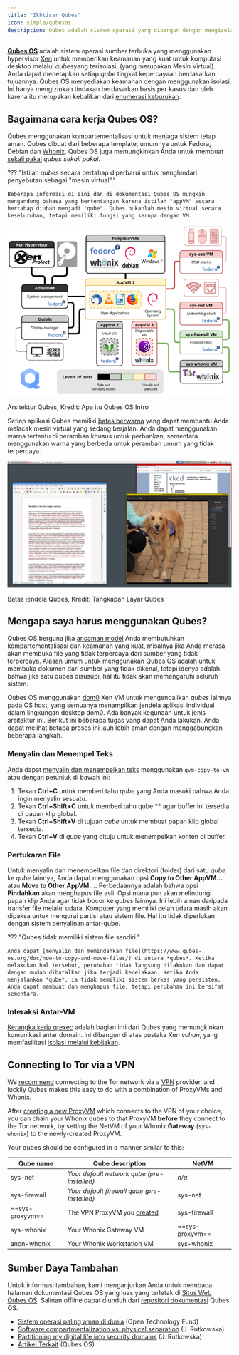 ```yaml
---
title: "Ikhtisar Qubes"
icon: simple/qubesos
description: Qubes adalah sistem operasi yang dibangun dengan mengisolasi aplikasi di dalam *qubes* (sebelumnya disebut "VM") untuk meningkatkan keamanan.
---
```


[**Qubes OS**](../desktop.md#qubes-os) adalah sistem operasi sumber terbuka yang menggunakan hypervisor [Xen](https://en.wikipedia.org/wiki/Xen) untuk memberikan keamanan yang kuat untuk komputasi desktop melalui *qubes*yang terisolasi, (yang merupakan Mesin Virtual). Anda dapat menetapkan setiap *qube* tingkat kepercayaan berdasarkan tujuannya. Qubes OS menyediakan keamanan dengan menggunakan isolasi. Ini hanya mengizinkan tindakan berdasarkan basis per kasus dan oleh karena itu merupakan kebalikan dari [enumerasi keburukan](https://www.ranum.com/security/computer_security/editorials/dumb/).

## Bagaimana cara kerja Qubes OS?

Qubes menggunakan kompartementalisasi [](https://www.qubes-os.org/intro/) untuk menjaga sistem tetap aman. Qubes dibuat dari beberapa template, umumnya untuk Fedora, Debian dan [Whonix](../desktop.md#whonix). Qubes OS juga memungkinkan Anda untuk membuat [sekali pakai](https://www.qubes-os.org/doc/how-to-use-disposables/) *qubes sekali pakai*.

??? "Istilah *qubes* secara bertahap diperbarui untuk menghindari penyebutan sebagai "mesin virtual"."

    Beberapa informasi di sini dan di dokumentasi Qubes OS mungkin mengandung bahasa yang bertentangan karena istilah "appVM" secara bertahap diubah menjadi "qube". Qubes bukanlah mesin virtual secara keseluruhan, tetapi memiliki fungsi yang serupa dengan VM.

![Arsitektur Qubes](../assets/img/qubes/qubes-trust-level-architecture.png)
<figcaption>Arsitektur Qubes, Kredit: Apa itu Qubes OS Intro</figcaption>

Setiap aplikasi Qubes memiliki [batas berwarna](https://www.qubes-os.org/screenshots/) yang dapat membantu Anda melacak mesin virtual yang sedang berjalan. Anda dapat menggunakan warna tertentu di peramban khusus untuk perbankan, sementara menggunakan warna yang berbeda untuk peramban umum yang tidak terpercaya.

![Pembatas berwarna](../assets/img/qubes/r4.0-xfce-three-domains-at-work.png)
<figcaption>Batas jendela Qubes, Kredit: Tangkapan Layar Qubes</figcaption>

## Mengapa saya harus menggunakan Qubes?

Qubes OS berguna jika [ancaman model](../basics/threat-modeling.md) Anda membutuhkan kompartementalisasi dan keamanan yang kuat, misalnya jika Anda merasa akan membuka file yang tidak terpercaya dari sumber yang tidak terpercaya. Alasan umum untuk menggunakan Qubes OS adalah untuk membuka dokumen dari sumber yang tidak dikenal, tetapi idenya adalah bahwa jika satu qubes disusupi, hal itu tidak akan memengaruhi seluruh sistem.

Qubes OS menggunakan [dom0](https://wiki.xenproject.org/wiki/Dom0) Xen VM untuk mengendalikan *qubes* lainnya pada OS host, yang semuanya menampilkan jendela aplikasi individual dalam lingkungan desktop dom0. Ada banyak kegunaan untuk jenis arsitektur ini. Berikut ini beberapa tugas yang dapat Anda lakukan. Anda dapat melihat betapa proses ini jauh lebih aman dengan menggabungkan beberapa langkah.

### Menyalin dan Menempel Teks

Anda dapat [menyalin dan menempelkan teks](https://www.qubes-os.org/doc/how-to-copy-and-paste-text/) menggunakan `qvm-copy-to-vm` atau dengan petunjuk di bawah ini:

1. Tekan **Ctrl+C** untuk memberi tahu *qube* yang Anda masuki bahwa Anda ingin menyalin sesuatu.
2. Tekan **Ctrl+Shift+C** untuk memberi tahu qube ** agar buffer ini tersedia di papan klip global.
3. Tekan **Ctrl+Shift+V** di tujuan *qube* untuk membuat papan klip global tersedia.
4. Tekan **Ctrl+V** di *qube* yang dituju untuk menempelkan konten di buffer.

### Pertukaran File

Untuk menyalin dan menempelkan file dan direktori (folder) dari satu *qube* ke *qube* lainnya, Anda dapat menggunakan opsi **Copy to Other AppVM...** atau **Move to Other AppVM...**. Perbedaannya adalah bahwa opsi **Pindahkan** akan menghapus file asli. Opsi mana pun akan melindungi papan klip Anda agar tidak bocor ke *qubes* lainnya. Ini lebih aman daripada transfer file melalui udara. Komputer yang memiliki celah udara masih akan dipaksa untuk mengurai partisi atau sistem file. Hal itu tidak diperlukan dengan sistem penyalinan antar-qube.

??? "Qubes tidak memiliki sistem file sendiri."

    Anda dapat [menyalin dan memindahkan file](https://www.qubes-os.org/doc/how-to-copy-and-move-files/) di antara *qubes*. Ketika melakukan hal tersebut, perubahan tidak langsung dilakukan dan dapat dengan mudah dibatalkan jika terjadi kecelakaan. Ketika Anda menjalankan *qube*, ia tidak memiliki sistem berkas yang persisten. Anda dapat membuat dan menghapus file, tetapi perubahan ini bersifat sementara.

### Interaksi Antar-VM

[Kerangka kerja qrexec](https://www.qubes-os.org/doc/qrexec/) adalah bagian inti dari Qubes yang memungkinkan komunikasi antar domain. Ini dibangun di atas pustaka Xen *vchan*, yang memfasilitasi [isolasi melalui kebijakan](https://www.qubes-os.org/news/2020/06/22/new-qrexec-policy-system/).

## Connecting to Tor via a VPN

We [recommend](../advanced/tor-overview.md) connecting to the Tor network via a [VPN](../vpn.md) provider, and luckily Qubes makes this easy to do with a combination of ProxyVMs and Whonix.

After [creating a new ProxyVM](https://github.com/Qubes-Community/Contents/blob/master/docs/configuration/vpn.md) which connects to the VPN of your choice, you can chain your Whonix qubes to that ProxyVM **before** they connect to the Tor network, by setting the NetVM of your Whonix **Gateway** (`sys-whonix`) to the newly-created ProxyVM.

Your qubes should be configured in a manner similar to this:

| Qube name       | Qube description                                                                                                 | NetVM           |
| --------------- | ---------------------------------------------------------------------------------------------------------------- | --------------- |
| sys-net         | *Your default network qube (pre-installed)*                                                                      | *n/a*           |
| sys-firewall    | *Your default firewall qube (pre-installed)*                                                                     | sys-net         |
| ==sys-proxyvm== | The VPN ProxyVM you [created](https://github.com/Qubes-Community/Contents/blob/master/docs/configuration/vpn.md) | sys-firewall    |
| sys-whonix      | Your Whonix Gateway VM                                                                                           | ==sys-proxyvm== |
| anon-whonix     | Your Whonix Workstation VM                                                                                       | sys-whonix      |

## Sumber Daya Tambahan

Untuk informasi tambahan, kami menganjurkan Anda untuk membaca halaman dokumentasi Qubes OS yang luas yang terletak di [Situs Web Qubes OS](https://www.qubes-os.org/doc/). Salinan offline dapat diunduh dari [repositori dokumentasi](https://github.com/QubesOS/qubes-doc) Qubes OS.

- [Sistem operasi paling aman di dunia](https://www.opentech.fund/news/qubes-os-arguably-the-worlds-most-secure-operating-system-motherboard/) (Open Technology Fund)
- [Software compartmentalization vs. physical separation](https://invisiblethingslab.com/resources/2014/Software_compartmentalization_vs_physical_separation.pdf) (J. Rutkowska)
- [Partitioning my digital life into security domains](https://blog.invisiblethings.org/2011/03/13/partitioning-my-digital-life-into.html) (J. Rutkowska)
- [Artikel Terkait](https://www.qubes-os.org/news/categories/#articles) (Qubes OS)
